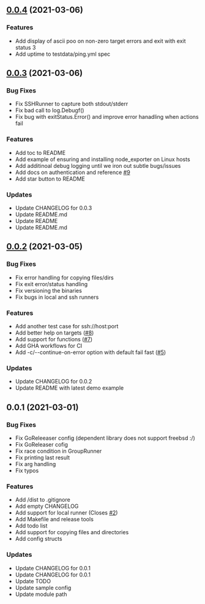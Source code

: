 
<a name="0.0.4"></a>
## [0.0.4](https://github.com/prologic/shops/compare/0.0.3...0.0.4) (2021-03-06)

### Features

* Add display of ascii poo on non-zero target errors and exit with exit status 3
* Add uptime to testdata/ping.yml spec


<a name="0.0.3"></a>
## [0.0.3](https://github.com/prologic/shops/compare/0.0.2...0.0.3) (2021-03-06)

### Bug Fixes

* Fix SSHRunner to capture both stdout/stderr
* Fix bad call to log.Debugf()
* Fix bug with exitStatus.Error() and improve error hanadling when actions fail

### Features

* Add toc to README
* Add example of ensuring and installing node_exporter on Linux hosts
* Add additinoal debug logging until we iron out subtle bugs/issues
* Add docs on authentication and reference [#9](https://github.com/prologic/shops/issues/9)
* Add star button to README

### Updates

* Update CHANGELOG for 0.0.3
* Update README.md
* Update README
* Update README.md


<a name="0.0.2"></a>
## [0.0.2](https://github.com/prologic/shops/compare/0.0.1...0.0.2) (2021-03-05)

### Bug Fixes

* Fix error handling for copying files/dirs
* Fix exit error/status handling
* Fix versioning the binaries
* Fix bugs in local and ssh runners

### Features

* Add another test case for ssh://host:port
* Add better help on targets ([#8](https://github.com/prologic/shops/issues/8))
* Add support for functions ([#7](https://github.com/prologic/shops/issues/7))
* Add GHA workflows for CI
* Add -c/--continue-on-error option with default fail fast ([#5](https://github.com/prologic/shops/issues/5))

### Updates

* Update CHANGELOG for 0.0.2
* Update README with latest demo example


<a name="0.0.1"></a>
## 0.0.1 (2021-03-01)

### Bug Fixes

* Fix GoReleeaser config (dependent library does not support freebsd :/)
* Fix GoReleaser cofig
* Fix race condition in GroupRunner
* Fix printing last result
* Fix arg handling
* Fix typos

### Features

* Add /dist to .gitignore
* Add empty CHANGELOG
* Add support for local runner (Closes [#2](https://github.com/prologic/shops/issues/2))
* Add Makefile and release tools
* Add todo list
* Add support for copying files and directories
* Add config structs

### Updates

* Update CHANGELOG for 0.0.1
* Update CHANGELOG for 0.0.1
* Update TODO
* Update sample config
* Update module path


